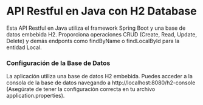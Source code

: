 <h1>API Restful en Java con H2 Database</h1>
Esta API Restful en Java utiliza el framework Spring Boot y una base de datos embebida H2. Proporciona operaciones CRUD (Create, Read, Update, Delete) y demás endponts como findByName o findLocalById para la entidad Local.

<h3>Configuración de la Base de Datos</h3>
La aplicación utiliza una base de datos H2 embebida. Puedes acceder a la consola de la base de datos navegando a http://localhost:8080/h2-console (Asegúrate de tener la configuración correcta en tu archivo application.properties).

